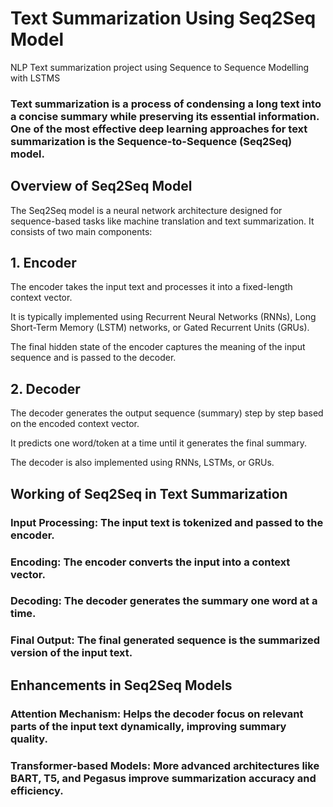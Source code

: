 # Text Summarization Using Seq2Seq Model

NLP Text summarization project using Sequence to Sequence Modelling with LSTMS 




### Text summarization is a process of condensing a long text into a concise summary while preserving its essential information. One of the most effective deep learning approaches for text summarization is the Sequence-to-Sequence (Seq2Seq) model.

## Overview of Seq2Seq Model

The Seq2Seq model is a neural network architecture designed for sequence-based tasks like machine translation and text summarization. It consists of two main components:

## 1. Encoder

The encoder takes the input text and processes it into a fixed-length context vector.

It is typically implemented using Recurrent Neural Networks (RNNs), Long Short-Term Memory (LSTM) networks, or Gated Recurrent Units (GRUs).

The final hidden state of the encoder captures the meaning of the input sequence and is passed to the decoder.

## 2. Decoder

The decoder generates the output sequence (summary) step by step based on the encoded context vector.

It predicts one word/token at a time until it generates the final summary.

The decoder is also implemented using RNNs, LSTMs, or GRUs.

## Working of Seq2Seq in Text Summarization

### Input Processing: The input text is tokenized and passed to the encoder.

### Encoding: The encoder converts the input into a context vector.

### Decoding: The decoder generates the summary one word at a time.

### Final Output: The final generated sequence is the summarized version of the input text.

## Enhancements in Seq2Seq Models

### Attention Mechanism: Helps the decoder focus on relevant parts of the input text dynamically, improving summary quality.

### Transformer-based Models: More advanced architectures like BART, T5, and Pegasus improve summarization accuracy and efficiency.



